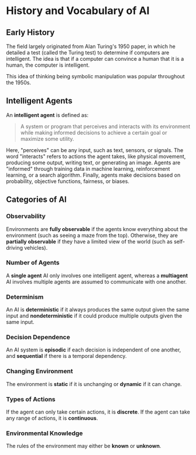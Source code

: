 # History and Vocabulary of AI

## Early History
The field largely originated from Alan Turing's 1950 paper, in which he detailed a test (called the Turing test) to determine if computers are intelligent. The idea is that if a computer can convince a human that it is a human, the computer is intelligent.

This idea of thinking being symbolic manipulation was popular throughout the 1950s.

## Intelligent Agents
An **intelligent agent** is defined as:

> A system or program that perceives and interacts with its environment while making informed decisions to achieve a certain goal or maximize some utility.

Here, "perceives" can be any input, such as text, sensors, or signals. The word "interacts" refers to actions the agent takes, like physical movement, producing some output, writing text, or generating an image. Agents are "informed" through training data in machine learning, reinforcement learning, or a search algorithm. Finally, agents make decisions based on probability, objective functions, fairness, or biases.

## Categories of AI
### Observability
Environments are **fully observable** if the agents know everything about the environment (such as seeing a maze from the top). Otherwise, they are **partially observable** if they have a limited view of the world (such as self-driving vehicles).

### Number of Agents
A **single agent** AI only involves one intelligent agent, whereas a **multiagent** AI involves multiple agents are assumed to communicate with one another.

### Determinism
An AI is **deterministic** if it always produces the same output given the same input and **nondeterministic** if it could produce multiple outputs given the same input.

### Decision Dependence
An AI system is **episodic** if each decision is independent of one another, and **sequential** if there is a temporal dependency.

### Changing Environment
The environment is **static** if it is unchanging or **dynamic** if it can change.

### Types of Actions
If the agent can only take certain actions, it is **discrete**. If the agent can take any range of actions, it is **continuous**.

### Environmental Knowledge
The rules of the environment may either be **known** or **unknown**.
